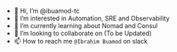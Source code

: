 - 👋 Hi, I’m @ibuamod-tc
- 👀 I’m interested in Automation, SRE and Observability
- 🌱 I’m currently learning about Nomad and Consul
- 💞️ I’m looking to collaborate on (To be Updated)
- 📫 How to reach me `@Ibrahim Buamod` on slack

<!---
ibuamod-tc/ibuamod-tc is a ✨ special ✨ repository because its `README.md` (this file) appears on your GitHub profile.
You can click the Preview link to take a look at your changes.
--->

